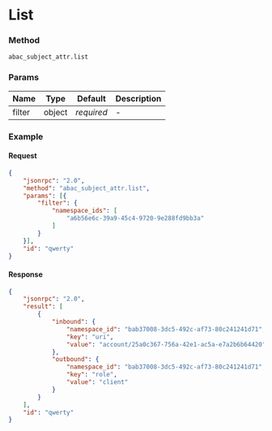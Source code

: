 # List

### Method

```
abac_subject_attr.list
```

### Params

Name   | Type   | Default    | Description
-------| ------ | ---------- | ------------------
filter | object | _required_ | -

### Example

#### Request

```json
{
    "jsonrpc": "2.0",
    "method": "abac_subject_attr.list",
    "params": [{
        "filter": {
            "namespace_ids": [
                "a6b56e6c-39a9-45c4-9720-9e288fd9bb3a"
            ]
        }
    }],
    "id": "qwerty"
}
```

#### Response

```json
{
    "jsonrpc": "2.0",
    "result": [
        {
            "inbound": {
                "namespace_id": "bab37008-3dc5-492c-af73-80c241241d71",
                "key": "uri",
                "value": "account/25a0c367-756a-42e1-ac5a-e7a2b6b64420"
            },
            "outbound": {
                "namespace_id": "bab37008-3dc5-492c-af73-80c241241d71",
                "key": "role",
                "value": "client"
            }
        }
    ],
    "id": "qwerty"
}
```
